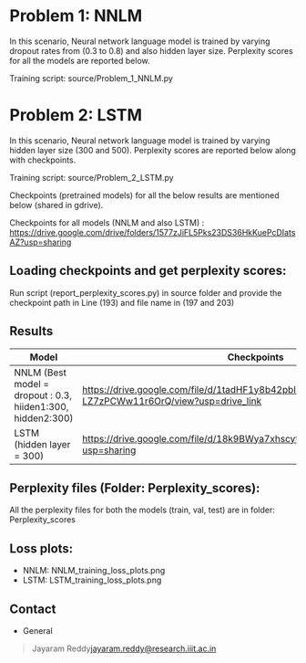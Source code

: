 # Problem 1: NNLM
In this scenario, Neural network language model is trained by varying dropout rates from (0.3 to 0.8) and also hidden layer size. Perplexity scores for all the models are reported below. 

Training script: source/Problem_1_NNLM.py

# Problem 2: LSTM
In this scenario, Neural network language model is trained by varying hidden layer size (300 and 500). Perplexity scores are reported below along with checkpoints.  

Training script: source/Problem_2_LSTM.py

Checkpoints (pretrained models) for all the below results are mentioned below (shared in gdrive).

Checkpoints for all models (NNLM and also LSTM) : https://drive.google.com/drive/folders/1577zJiFL5Pks23DS36HkKuePcDIatsAZ?usp=sharing

## Loading checkpoints and get perplexity scores: 
Run script (report_perplexity_scores.py) in source folder and provide the checkpoint path in Line (193) and file name in (197 and 203)

## Results 

 Model |   Checkpoints        
-------|-----------------------------------------------------|
NNLM (Best model =  dropout : 0.3, hiiden1:300, hidden2:300) |  https://drive.google.com/file/d/1tadHF1y8b42pbIEK-LZ7zPCWw11r6OrQ/view?usp=drive_link     | 
LSTM  (hidden layer = 300)|  https://drive.google.com/file/d/18k9BWya7xhscytCvZPLN4440z9TwvhfX/view?usp=sharing     | 

## Perplexity files (Folder: Perplexity_scores): 
All the perplexity files for both the models (train, val, test) are in folder: Perplexity_scores

## Loss plots: 
* NNLM: NNLM_training_loss_plots.png
* LSTM: LSTM_training_loss_plots.png

## Contact
* General
>Jayaram Reddy<jayaram.reddy@research.iiit.ac.in><br />
